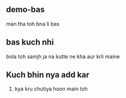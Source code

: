 ## demo-bas
man tha toh bna li bas

## bas kuch nhi 

bola toh samjh ja na kutte ne kha aur krli maine

## Kuch bhin nya add kar
 1. kya kru chutiya hoon main toh